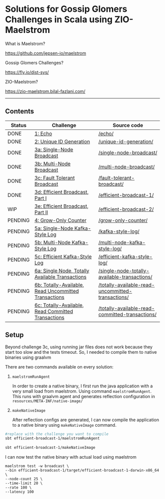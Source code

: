 # Solutions for Gossip Glomers Challenges in Scala using ZIO-Maelstrom

What is Maelstrom?

https://github.com/jepsen-io/maelstrom

Gossip Glomers Challenges?

https://fly.io/dist-sys/

ZIO-Maelstrom?

https://zio-maelstrom.bilal-fazlani.com/

---

## Contents

| Status  | Challenge                                                                           | Source code                                                                                                                         |
| ------- | ----------------------------------------------------------------------------------- | ----------------------------------------------------------------------------------------------------------------------------------- |
| DONE    | [1: Echo](https://fly.io/dist-sys/1/)                                               | [/echo/](/echo/src/main/scala/gossipGlomers/)                                                                                       |
| DONE    | [2: Unique ID Generation](https://fly.io/dist-sys/2/)                               | [/unique-id-generation/](/unique-id-generation/src/main/scala/gossipGlomers/)                                                       |
| DONE    | [3a: Single-Node Broadcast](https://fly.io/dist-sys/3a/)                            | [/single-node-broadcast/](/single-node-broadcast/src/main/scala/gossipGlomers/)                                                     |
| DONE    | [3b: Multi-Node Broadcast](https://fly.io/dist-sys/3b/)                             | [/multi-node-broadcast/](/multi-node-broadcast/src/main/scala/gossipGlomers/)                                                       |
| DONE    | [3c: Fault Tolerant Broadcast](https://fly.io/dist-sys/3c/)                         | [/fault-tolerant-broadcast/](/fault-tolerant-broadcast/src/main/scala/gossipGlomers/)                                               |
| DONE    | [3d: Efficient Broadcast, Part I](https://fly.io/dist-sys/3d/)                      | [/efficient-broadcast-1/](/efficient-broadcast-1/src/main/scala/gossipGlomers/)                                                     |
| WIP     | [3e: Efficient Broadcast, Part II](https://fly.io/dist-sys/3e/)                     | [/efficient-broadcast-2/](/efficient-broadcast-2/src/main/scala/gossipGlomers/)                                                     |
| PENDING | [4: Grow-Only Counter](https://fly.io/dist-sys/4/)                                  | [/grow-only-counter/](/grow-only-counter/src/main/scala/gossipGlomers/)                                                             |
| PENDING | [5a: Single-Node Kafka-Style Log](https://fly.io/dist-sys/5a/)                      | [/kafka-style-log/](/kafka-style-log/src/main/scala/gossipGlomers/)                                                                 |
| PENDING | [5b: Multi-Node Kafka-Style Log](https://fly.io/dist-sys/5b/)                       | [/multi-node-kafka-style-log/](/multi-node-kafka-style-log/src/main/scala/gossipGlomers/)                                           |
| PENDING | [5c: Efficient Kafka-Style Log](https://fly.io/dist-sys/5c/)                        | [/efficient-kafka-style-log/](/efficient-kafka-style-log/src/main/scala/gossipGlomers/)                                             |
| PENDING | [6a: Single Node, Totally Available Transactions](https://fly.io/dist-sys/6a/)      | [/single-node-totally-available-transactions/](/single-node-totally-available-transactions/src/main/scala/gossipGlomers/)           |
| PENDING | [6b: Totally-Available, Read Uncommitted Transactions](https://fly.io/dist-sys/6b/) | [/totally-available-read-uncommitted-transactions/](/totally-available-read-uncommitted-transactions/src/main/scala/gossipGlomers/) |
| PENDING | [6c: Totally-Available, Read Committed Transactions](https://fly.io/dist-sys/6c/)   | [/totally-available-read-committed-transactions/](/totally-available-read-committed-transactions/src/main/scala/gossipGlomers/)     |

## Setup

Beyond challenge 3c, using running jar files does not work because they start too slow and the tests timeout. 
So, I needed to compile them to native binaries using graalvm

There are two commands available on every solution:

1. `maelstromRunAgent`

    In order to create a native binary, I first run the java application with a very small load from maelstrom. Using command `maelstromRunAgent`.
    This runs with graalvm agent and generates reflection configuration in `resources/META-INF/native-image/`

2. `makeNativeImage`

    After reflection configs are generated, I can now compile the application to a native binary using `makeNativeImage` command.

```bash
#replace with the challenge you want to compile
sbt efficient-broadcast-1/maelstromRunAgent
 
sbt efficient-broadcast-1/makeNativeImage
```

I can now test the native binary with actual load using maelstrom

```
maelstrom test -w broadcast \
--bin efficient-broadcast-1/target/efficient-broadcast-1-darwin-x86_64 \
--node-count 25 \
--time-limit 20 \
--rate 100 \
--latency 100
```